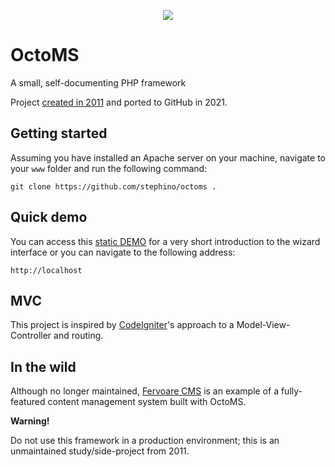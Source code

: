 <p align="center">
    <a href="https://stephino.github.io/octoms/">
        <img src="https://repository-images.githubusercontent.com/385881254/ca37305d-1281-4ce4-8b20-2a9d2d3c16c4"/>
    </a>
</p>

# OctoMS

A small, self-documenting PHP framework

Project [created in 2011](https://code.google.com/archive/p/octoms/) and ported to GitHub in 2021.

## Getting started

Assuming you have installed an Apache server on your machine, navigate to your `www` folder and run the following command:

```
git clone https://github.com/stephino/octoms .
```

## Quick demo

You can access this [static DEMO](https://stephino.github.io/octoms/) for a very short introduction to the wizard interface or
you can navigate to the following address:

```
http://localhost
```

## MVC

This project is inspired by [CodeIgniter](https://codeigniter.com)'s approach to a Model-View-Controller and routing.

## In the wild

Although no longer maintained, [Fervoare CMS](https://github.com/Stephino/fervoare) is an example of a fully-featured content management system built with OctoMS.

**Warning!**

Do not use this framework in a production environment; this is an unmaintained study/side-project from 2011.
